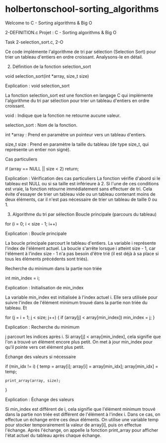 # holbertonschool-sorting_algorithms
Welcome to C - Sorting algorithms &amp; Big O

2-DEFINITION.c
Projet : C - Sorting algorithms & Big O

Task 2-selection_sort.c, 2-O

Ce code implémente l'algorithme de tri par sélection (Selection Sort) pour trier
un tableau d'entiers en ordre croissant. Analysons-le en détail.

2. Définition de la fonction selection_sort

void selection_sort(int *array, size_t size)

Explication : void selection_sort

La fonction selection_sort est une fonction en langage C qui implémente
l'algorithme du tri par sélection pour trier un tableau d'entiers en ordre
croissant.

void : Indique que la fonction ne retourne aucune valeur.

selection_sort : Nom de la fonction.

int *array : Prend en paramètre un pointeur vers un tableau d'entiers.

size_t size : Prend en paramètre la taille du tableau (de type size_t, qui
représente un entier non signé).

Cas particuliers

if (array == NULL || size < 2)
    return;

Explication : Vérification des cas particuliers
La fonction vérifie d'abord si le tableau est NULL ou si sa taille est inférieure à 2.
Si l'une de ces conditions est vraie, la fonction retourne immédiatement sans
effectuer de tri. Cela évite d'essayer de trier un tableau vide ou un tableau
contenant moins de deux éléments, car il n'est pas nécessaire de trier un tableau
de taille 0 ou 1.

3. Algorithme du tri par sélection
Boucle principale (parcours du tableau)

for (i = 0; i < size - 1; i++)

Explication : Boucle principale

La boucle principale parcourt le tableau d'entiers. La variable i représente
l'index de l'élément actuel. La boucle s'arrête lorsque i atteint size - 1,
car l'élément à l'index size - 1 n'a pas besoin d'être trié (il est déjà à sa
place si tous les éléments précédents sont triés).

Recherche du minimum dans la partie non triée

int min_index = i;

Explication : Initialisation de min_index

La variable min_index est initialisée à l'index actuel i. Elle sera utilisée
pour suivre l'index de l'élément minimum trouvé dans la partie non triée du
tableau.
Et

for (j = i + 1; j < size; j++)
{
	if (array[j] < array[min_index])
		min_index = j;
}

Explication : Recherche du minimum

j parcourt les indices après i.
Si array[j] < array[min_index], cela signifie que l'on a trouvé un élément encore plus petit.
On met à jour min_index pour qu'il pointe vers cet élément plus petit.

Échange des valeurs si nécessaire

if (min_idx != i)
{
    temp = array[i];
    array[i] = array[min_idx];
    array[min_idx] = temp;

    print_array(array, size);
}

Explication : Échange des valeurs

Si min_index est différent de i, cela signifie que l'élément minimum trouvé
dans la partie non triée est différent de l'élément à l'index i. Dans ce cas,
on effectue un échange entre ces deux éléments. On utilise une variable
temp pour stocker temporairement la valeur de array[i], puis on effectue
l'échange. Après l'échange, on appelle la fonction print_array pour
afficher l'état actuel du tableau après chaque échange.
